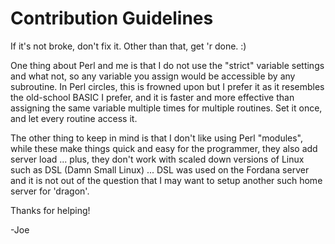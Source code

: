 # Contribution Guidelines
If it's not broke, don't fix it. Other than that, get 'r done. :)

One thing about Perl and me is that I do not use the "strict" variable settings and what not, so any variable you assign would be accessible by any subroutine. In Perl circles, this is frowned upon but I prefer it as it resembles the old-school BASIC I prefer, and it is faster and more effective than assigning the same variable multiple times for multiple routines. Set it once, and let every routine access it.

The other thing to keep in mind is that I don't like using Perl "modules", while these make things quick and easy for the programmer, they also add server load ... plus, they don't work with scaled down versions of Linux such as DSL (Damn Small Linux) ... DSL was used on the Fordana server and it is not out of the question that I may want to setup another such home server for 'dragon'.

Thanks for helping!

 -Joe
